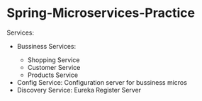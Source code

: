 # Spring-Microservices-Practice
Services:
<ul>
  <li>Bussiness Services:</li>
  <ul>
    <li>Shopping Service</li>
    <li>Customer Service</li>
    <li>Products Service</li>
  </ul>
  <li>Config Service: Configuration server for bussiness micros</li>
  <li>Discovery Service: Eureka Register Server</li>
   
</ul>
